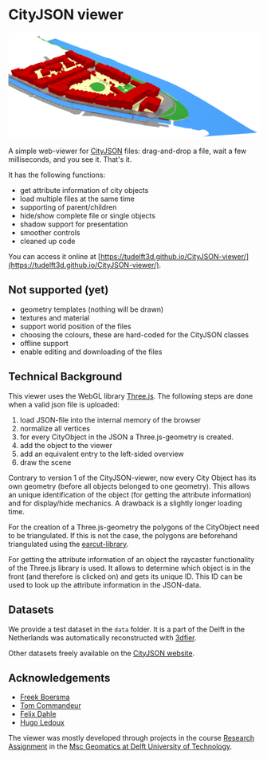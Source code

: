 
# CityJSON viewer

![CityJSON example](readme/example_Delft.PNG?raw=true "")

A simple web-viewer for [CityJSON](https://www.cityjson.org) files: drag-and-drop a file, wait a few milliseconds, and you see it. That's it. 

It has the following functions: 

  - get attribute information of city objects
  - load multiple files at the same time
  - supporting of parent/children
  - hide/show complete file or single objects
  - shadow support for presentation
  - smoother controls
  - cleaned up code

You can access it online at [https://tudelft3d.github.io/CityJSON-viewer/](https://tudelft3d.github.io/CityJSON-viewer/). 

## Not supported (yet)

  - geometry templates (nothing will be drawn)
  - textures and material
  - support world position of the files
  - choosing the colours, these are hard-coded for the CityJSON classes
  - offline support
  - enable editing and downloading of the files

## Technical Background

This viewer uses the WebGL library [Three.js](https://threejs.org/). 
The following steps are done when a valid json file is uploaded:

  1. load JSON-file into the internal memory of the browser
  2. normalize all vertices
  3. for every CityObject in the JSON a Three.js-geometry is created. 
  4. add the object to the viewer
  5. add an equivalent entry to the left-sided overview
  6. draw the scene
 
Contrary to version 1 of the CityJSON-viewer, now every City Object has its own geometry (before all objects belonged to one geometry).
This allows an unique identification of the object (for getting the attribute information) and for display/hide mechanics. 
A drawback is a slightly longer loading time. 

For the creation of a Three.js-geometry the polygons of the CityObject need to be triangulated. If this is not the case, the polygons are beforehand triangulated using the [earcut-library](https://github.com/mapbox/earcut).

For getting the attribute information of an object the raycaster functionality of the Three.js library is used. 
It allows to determine which object is in the front (and therefore is clicked on) and gets its unique ID. This ID can be used to look up the attribute information in the JSON-data.

## Datasets

We provide a test dataset in the `data` folder.
It is a part of the Delft in the Netherlands was automatically reconstructed with [3dfier](https://github.com/tudelft3d/3dfier).

Other datasets freely available on the [CityJSON website](https://www.cityjson.org/en/0.9/datasets/).


## Acknowledgements

  - [Freek Boersma](https://github.com/fhb1990)
  - [Tom Commandeur](https://github.com/tcommandeur)
  - [Felix Dahle](https://github.com/fdahle)
  - [Hugo Ledoux](https://github.com/hugoledoux/)

The viewer was mostly developed through projects in the course [Research Assignment](https://3d.bk.tudelft.nl/courses/geo5010/) in the [Msc Geomatics at Delft University of Technology](https://geomatics.tudelft.nl).
